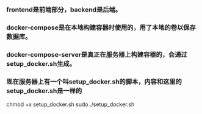 ### frontend是前端部分，backend是后端。

### docker-compose是在本地构建容器时使用的，用了本地的卷以保存数据库。

### docker-compose-server是真正在服务器上构建容器的，会通过setup_docker.sh生成。

### 现在服务器上有一个叫setup_docker.sh的脚本，内容和这里的setup_docker.sh是一样的
chmod +x setup_docker.sh
sudo ./setup_docker.sh

